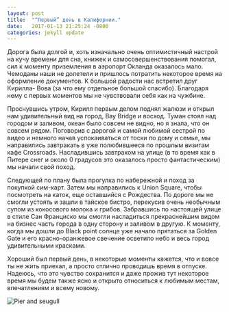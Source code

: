 ```yaml
---
layout: post
title:  "“Первый” день в Калифорнии."
date:   2017-01-13 21:25:24 -0800
categories: jekyll update
---
```

Дорога была долгой и, хоть изначально очень оптимистичный настрой на кучу времени для сна, книжек и самосовершенствования помогал, сил к моменту приземления  в аэропорт Окланда оказалось мало. Чемоданы наши не долетели и пришлось потратить некоторое время на оформление документов. К большой радости нас встретил друг Кирилла- Вова (за что ему отдельное большой спасибо). Благодаря нему с первых моментов мы не чувствовали себя как на чужбине.
<!--separate-->

Проснувшись утром, Кирилл первым делом поднял жалюзи и открыл нам удивительный вид на город, Bay Bridge и восход. Туман стоял над городом и заливом, океан было совсем не видно, но я знала, что он совсем рядом.
Поговорив с дорогой и самой любимой сестрой по видео и немного начав успокаиваться от тоски по дому и семье, мы направились завтракать в уже полюбившееся по прошлым визитам кафе Crossroads. Насладившись завтраком на улице (в то время как в Питере снег и около 0 градусов это оказалось просто фантастическим) мы начали свой поход.

Следующей по плану была прогулка по набережной и поход за покупкой сим-карт. Затем мы направились к Union Square, чтобы посмотреть на каток, еще оставшийся с Рождества. По дороге мы не смогли устоять и зашли в тайское бистро, перекусив очень необычным супом из кокосового молока и грибов. Забравшись по настоящей улице в стиле Сан Франциско мы смогли насладиться прекраснейшим видом на бизнес часть города в одну сторону и заливом в другую. К моменту, когда мы дошли до Black point солнце уже начало прятаться за Golden Gate и его красно-оранжевое свечение осветило небо и весь город удивительными красками. 

Хороший был первый день, в некоторые моменты кажется, что и вовсе ты не жить приехал, а просто отлично проводишь время в отпуске. Надеюсь, что это чувство сохранится и даже прожив тут некоторое время мы будем также ясно и открыто относиться к любимым местам, впечатлениям и всему новому.



![Pier and seugull](https://cnt-01.content-na.drive.amazonaws.com/cdproxy/templink/W0i-QvhTJk7qVhPGSlntfPhedh1Rgzp9veE5N8m1GVEpX92IB?viewBox=2880%2C2160)
 
